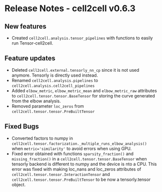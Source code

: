 # Release Notes - cell2cell v0.6.3

## New features
- Created ```cell2cell.analysis.tensor_pipelines``` with functions to easily run
Tensor-cell2cell.

## Feature updates
- Deleted ```cell2cell.external.tensorly_nn_cp``` since it is not used anymore.
Tensorly is directly used instead.
- Renamed ```cell2cell.analysis.pipelines``` to ```cell2cell.analysis.cell2cell_pipelines```
- Added ```elbow_metric```, ```elbow_metric_mean``` and ```elbow_metric_raw``` attributes to ```cell2cell.tensor.tensor.BaseTensor```
for storing the curve generated from the elbow analysis.
- Removed parameter ```loc_zeros``` from ```cell2cell.tensor.tensor.PreBuiltTensor```
 
## Fixed Bugs
- Converted factors to numpy in ```cell2cell.tensor.factorization._multiple_runs_elbow_analysis()```
when ```metric='similarity'``` to avoid errors when using GPU.
- Fixed error obtained with functions ```sparsity_fraction()``` and ```missing_fraction()``` in a ```cell2cell.tensor.tensor.BaseTensor``` when
tensorly backend is different to numpy and the device is nto a CPU. This error was fixed with
making loc_nans and loc_zeros attributes of ```cell2cell.tensor.tensor.InteractionTensor``` and ```cell2cell.tensor.tensor.PreBuiltTensor```
to be now a tensorly.tensor object.